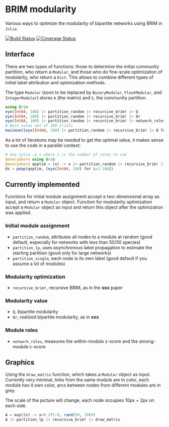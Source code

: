 # BRIM modularity

Various ways to optimize the modularity of bipartite networks using BRIM in
`Julia`.

[![Build Status](https://travis-ci.org/tpoisot/brim.jl.svg)](https://travis-ci.org/tpoisot/brim.jl)
[![Coverage Status](https://coveralls.io/repos/tpoisot/brim.jl/badge.png)](https://coveralls.io/r/tpoisot/brim.jl)

## Interface

There are two types of functions: those to determine the initial community
partition, who return a `Modular`, and those who do fine-scale optimization
of modularity, who return a `Dict`. This allows to combine different types
of initial label attribution and optimization methods.

The type `Modular` (soon to be replaced by `BinaryModular`, `FloatModular`,
and `IntegerModular`) stores `A` (the matrix) and `S`, the community partition.

``` julia
using Brim
eye(Int64, 100) |> partition_random |> recursive_brim! |> Q
eye(Int64, 100) |> partition_random |> recursive_brim! |> Qr
eye(Int64, 100) |> partition_random |> recursive_brim! |> network_roles
# Best value out of 100 trials
maximum([eye(Int64, 100) |> partition_random |> recursive_brim! |> Q for i in 1:100])
```

As a lot of iterations may be needed to get the optimal value, it makes
sense to use the code in a parallel context:

~~~ julia
# Use julia -p n where n is the number of cores to use
@everywhere using Brim
@everywhere qoptim = (x) -> x |> partition_random |> recursive_brim! |> Q
Qs = pmap(qoptim, [eye(Int64, 100) for i=1:100])
~~~

## Currently implemented

Functions for initial module assignment accept a two-dimensional array as input,
and return a `Modular` object. Function for modularity optimization accept
a `Modular` object as input and return this object after the optimization
was applied.

### Initial module assignment

- `partition_random`, attributes all nodes to a module at random (good default, especially for networks with less than 50/50 species)
- `partition_lp`, uses asynchronous label propagation to estimate the starting partition (good only for large networks)
- `partition_single`, each node is its own label (good default if you assume a lot of modules)

### Modularity optimization

- `recursive_brim!`, recursive BRIM, as in the **xxx** paper

### Modularity value

- `Q`, bipartite modularity
- `Qr`, realized bipartite modularity, as in **xxx**

### Module roles

* `network_roles`, measures the within-module z-score and the among-module c-score

## Graphics

Using the `draw_matrix` function, which takes a `Modular` object as
input. Currently very minimal, links from the same module are in color, each
module has it own color, arcs between nodes from different modules are in grey.

The scale of the picture will change, each node occupies 10px + 2px on
each side.

``` julia
A = map((x) -> x<0.2?1:0, rand(50, 100))
A |> partition_lp |> recursive_brim! |> draw_matrix
```
